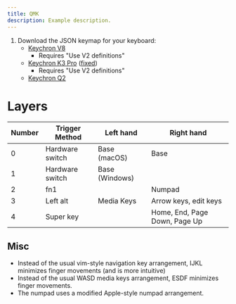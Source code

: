 ```yaml
---
title: QMK
description: Example description.
---
```


1. Download the JSON keymap for your keyboard:
    * [Keychron V8](https://www.keychron.com/pages/how-to-use-via-to-pair-with-keychron-v-series-keyboards)
        * Requires "Use V2 definitions"
    * [Keychron K3 Pro](https://www.keychron.com/products/keychron-k3-pro-qmk-via-wireless-custom-mechanical-keyboard) ([fixed](https://gist.github.com/zeevro/d55fda538b2a7c6aa7ab8401f23fe4f3))
        * Requires "Use V2 definitions"
    * [Keychron Q2](https://www.keychron.com/pages/how-to-use-via-to-pair-with-keychron-q-series-keyboard)

# Layers

| Number | Trigger Method | Left hand | Right hand |
| --- | --- | --- | --- |
| 0 | Hardware switch | Base (macOS) | Base |
| 1 | Hardware switch | Base (Windows) |  |
| 2 | fn1 |  | Numpad |
| 3 | Left alt | Media Keys | Arrow keys, edit keys |
| 4 | Super key |  | Home, End, Page Down, Page Up |

## Misc
* Instead of the usual vim-style navigation key arrangement, IJKL minimizes finger movements (and is more intuitive)
* Instead of the usual WASD media keys arrangement, ESDF minimizes finger movements.
* The numpad uses a modified Apple-style numpad arrangement.
